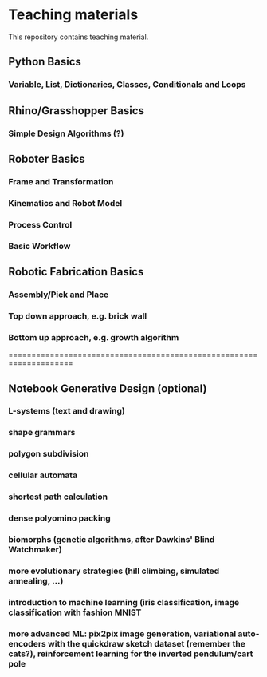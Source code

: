 # Teaching materials
This repository contains teaching material.

## Python Basics
### Variable, List, Dictionaries, Classes, Conditionals and Loops

## Rhino/Grasshopper Basics
### Simple Design Algorithms (?)

## Roboter Basics
### Frame and Transformation
### Kinematics and Robot Model
### Process Control
### Basic Workflow

## Robotic Fabrication Basics
### Assembly/Pick and Place
### Top down approach, e.g. brick wall
### Bottom up approach, e.g. growth algorithm


====================================================================
## Notebook Generative Design (optional)
### L-systems (text and drawing)
### shape grammars
### polygon subdivision
### cellular automata
### shortest path calculation
### dense polyomino packing
### biomorphs (genetic algorithms, after Dawkins' Blind Watchmaker)
### more evolutionary strategies (hill climbing, simulated annealing, …)
### introduction to machine learning (iris classification, image classification with fashion MNIST
### more advanced ML: pix2pix image generation, variational auto-encoders with the quickdraw sketch dataset (remember the cats?), reinforcement learning for the inverted pendulum/cart pole







